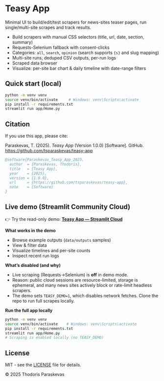 # Teasy App

Minimal UI to build/edit/test scrapers for news-sites teaser pages, run single/multi-site scrapes and track results.

- Build scrapers with manual CSS selectors (title, url, date, section, summary)
- Requests-Selenium fallback with consent-clicks
- Categories: `all`, `search`, `opinion` (search supports `{s}` and slug mapping)
- Multi-site runs, deduped CSV outputs, per-run logs
- Scraped data browser
- Visualize: per-site bar chart & daily timeline with date-range filters

## Quick start (local)

```bash
python -m venv venv
source venv/bin/activate     # Windows: venv\Scripts\activate
pip install -r requirements.txt
streamlit run app/Home.py
```

## Citation

If you use this app, please cite:

Paraskevas, T. (2025). *Teasy App* (Version 1.0.0) [Software]. GitHub. https://github.com/tsparaskevas/teasy-app

```bibtex
@software{Paraskevas_Teasy_App_2025,
  author  = {Paraskevas, Thodoris},
  title   = {Teasy App},
  year    = {2025},
  version = {1.0.0},
  url     = {https://github.com/tsparaskevas/teasy-app},
  note    = {Software}
}
```

## Live demo (Streamlit Community Cloud)

👉 Try the read-only demo: **[Teasy App — Streamlit Cloud](https://teasy-app-bdpyknngneda7uqrgxbggp.streamlit.app/)**

**What works in the demo**
- Browse example outputs (`data/outputs` samples)
- View & filter data
- Visualize timelines and per-site counts
- Inspect recent run logs

**What’s disabled (and why)**
- Live scraping (Requests→Selenium) is **off** in demo mode.
- Reason: public cloud sessions are resource-limited, storage is ephemeral, and many news sites actively block or rate-limit headless scrapers.  
- The demo sets `TEASY_DEMO=1`, which disables network fetches. Clone the repo to run full scrapes locally.

**Run the full app locally**
```bash
python -m venv venv
source venv/bin/activate    # Windows: venv\Scripts\activate
pip install -r requirements.txt
streamlit run app/Home.py
# Scraping is enabled locally (no TEASY_DEMO)
```

## License
MIT - see the [LICENSE](LICENSE) file for details.

© 2025 Thodoris Paraskevas
